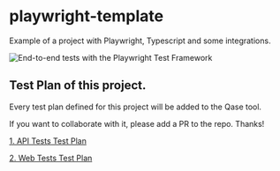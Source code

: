# playwright-template

Example of a project with Playwright, Typescript and some integrations.

![End-to-end tests with the Playwright Test Framework](https://github.com/estefafdez/playwright-template/actions/badge.svg)

## Test Plan of this project.

Every test plan defined for this project will be added to the Qase tool.

If you want to collaborate with it, please add a PR to the repo. Thanks!

[1. API Tests Test Plan](https://app.qase.io/project/CYEX)

[2. Web Tests Test Plan](https://app.qase.io/project/CYEX)

